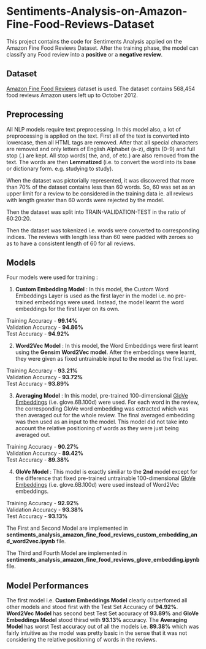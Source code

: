 # Sentiments-Analysis-on-Amazon-Fine-Food-Reviews-Dataset
This project contains the code for Sentiments Analysis applied on the Amazon Fine Food Reviews Dataset. After the training phase, the model can classify any Food review into a **positive** or a **negative review**.

## Dataset

[Amazon Fine Food Reviews](https://www.kaggle.com/snap/amazon-fine-food-reviews) dataset is used. The dataset contains 568,454 food reviews Amazon users left up to October 2012.

## Preprocessing

All NLP models require text preprocessing. In this model also, a lot of preprocessing is applied on the text.
First all of the text is converted into lowercase, then all HTML tags are removed. 
After that all special characters are removed and only letters of English Alphabet (a-z), digits (0-9) and full stop (.) are kept.
All stop words( the, and, of etc.) are also removed from the text. 
The words are then **Lemmatized** (i.e. to convert the word into its base or dictionary form. e.g. studying to study). 

When the dataset was pictorially represented, it was discovered that more than 70% of the dataset contains less than 60 words. So, 60 was set as an upper limit for a review to be considered in the training data ie. all reviews with length greater than 60 words were rejected by the model.

Then the dataset was split into TRAIN-VALIDATION-TEST in the ratio of 60:20:20.

Then the dataset was tokenized i.e. words were converted to corresponding indices. The reviews with length less than 60 were padded with zeroes so as to have a consistent length of 60 for all reviews.

## Models 

Four models were used for training :

1. **Custom Embedding Model** : In this model, the Custom Word Embeddings Layer is used as the first layer in the model i.e. no pre-trained embeddings were used. Instead, the model learnt the word embeddings for the first layer on its own.

  Training Accuracy - **99.14%**<br>
  Validation Accuracy - **94.86%**<br>
  Test Accuracy - **94.92%**

2. **Word2Vec Model** : In this model, the Word Embeddings were first learnt using the **Gensim Word2Vec model**. After the embeddings were learnt, they were given as fixed untrainable input to the model as the first layer.

  Training Accuracy - **93.21%**<br>
  Validation Accuracy - **93.72%**<br>
  Test Accuracy - **93.89%**

3. **Averaging Model** : In this model, pre-trained 100-dimensional [GloVe Embeddings](https://nlp.stanford.edu/projects/glove/) (i.e. glove.6B.100d) were used. For each word in the review, the corresponding GloVe word embedding was extracted which was then averaged out for the whole review. The final averaged embedding was then used as an input to the model. This model did not take into account the relative positioning of words as they were just being averaged out.

  Training Accuracy - **90.27%**<br>
  Validation Accuracy - **89.42%**<br>
  Test Accuracy - **89.38%**

4. **GloVe Model** : This model is exactly similiar to the **2nd** model except for the difference that fixed pre-trained untrainable 100-dimensional [GloVe Embeddings](https://nlp.stanford.edu/projects/glove/) (i.e. glove.6B.100d) were used instead of Word2Vec embeddings.

  Training Accuracy - **92.92%**<br>
  Validation Accuracy - **93.38%**<br>
  Test Accuracy - **93.13%**
  
The First and Second Model are implemented in **sentiments_analysis_amazon_fine_food_reviews_custom_embedding_and_word2vec.ipynb** file.

The Third and Fourth Model are implemented in **sentiments_analysis_amazon_fine_food_reviews_glove_embedding.ipynb** file.

## Model Performances

The first model i.e. **Custom Embeddings Model** clearly outperfomed all other models and stood first with the Test Set Accuracy of **94.92%**. **Word2Vec Model** has second best Test Set accuracy of **93.89%** and **GloVe Embeddings Model** stood thirsd with **93.13%** accuracy.
The **Averaging Model** has worst Test accuracy out of all the models i.e. **89.38%** which was fairly intuitive as the model was pretty basic in the sense that it was not considering the relative positioning of words in the reviews.
